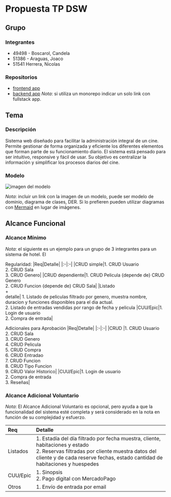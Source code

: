 # Propuesta TP DSW

## Grupo
### Integrantes
* 49498 - Boscarol, Candela
* 51386 - Araguas, Joaco
* 51541 Herrera, Nicolas

### Repositorios
* [frontend app](http://hyperlinkToGihubOrGitlab)
* [backend app](http://hyperlinkToGihubOrGitlab)
*Nota*: si utiliza un monorepo indicar un solo link con fullstack app.

## Tema
### Descripción
Sistema web diseñado para facilitar la administración integral de un cine. Permite gestionar de forma organizada y eficiente los diferentes elementos que forman parte de su funcionamiento diario. El sistema está pensado para ser intuitivo, responsive y fácil de usar. Su objetivo es centralizar la información y simplificar los procesos diarios del cine.


### Modelo
![imagen del modelo]()

*Nota*: incluir un link con la imagen de un modelo, puede ser modelo de dominio, diagrama de clases, DER. Si lo prefieren pueden utilizar diagramas con [Mermaid](https://mermaid.js.org) en lugar de imágenes.

## Alcance Funcional 

### Alcance Mínimo

*Nota*: el siguiente es un ejemplo para un grupo de 3 integrantes para un sistema de hotel. El 

Regularidad:
|Req|Detalle|
|:-|:-|
|CRUD simple|1. CRUD Usuario<br>2. CRUD Sala<br>3. CRUD Genero|
|CRUD dependiente|1. CRUD Pelicula {depende de} CRUD Genero<br>2. CRUD Funcion {depende de} CRUD Sala|
|Listado<br>+<br>detalle| 1. Listado de peliculas filtrado por genero, muestra nombre, duracion y funciones disponibles para el dia actual. <br> 2. Listado de entradas vendidas por rango de fecha y pelicula 
|CUU/Epic|1. Login de usuario<br>2. Compra de entrada|


Adicionales para Aprobación
|Req|Detalle|
|:-|:-|
|CRUD |1. CRUD Usuario<br>2. CRUD Sala<br>3. CRUD Genero<br>4. CRUD Pelicula<br>5. CRUD Compra<br>6. CRUD Entradao<br>7. CRUD Funcion<br>8. CRUD Tipo Funcion<br>9. CRUD Valor Historico|
|CUU/Epic|1. Login de usuario<br>2. Compra de entrada<br> 3. Reseñas|



### Alcance Adicional Voluntario

*Nota*: El Alcance Adicional Voluntario es opcional, pero ayuda a que la funcionalidad del sistema esté completa y será considerado en la nota en función de su complejidad y esfuerzo.

|Req|Detalle|
|:-|:-|
|Listados |1. Estadía del día filtrado por fecha muestra, cliente, habitaciones y estado <br>2. Reservas filtradas por cliente muestra datos del cliente y de cada reserve fechas, estado cantidad de habitaciones y huespedes|
|CUU/Epic|1. Sinopsis<br>2. Pago digital con MercadoPago|
|Otros|1. Envío de entrada por email|

